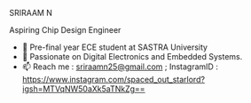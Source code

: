 SRIRAAM N

Aspiring Chip Design Engineer

- 🔭 Pre-final year ECE student at SASTRA University
- 👯 Passionate on Digital Electronics and Embedded Systems.
- 📫 Reach me : sriraamn25@gmail.com  ;  InstagramID : https://www.instagram.com/spaced_out_starlord?igsh=MTVqNW50aXk5aTNkZg==
